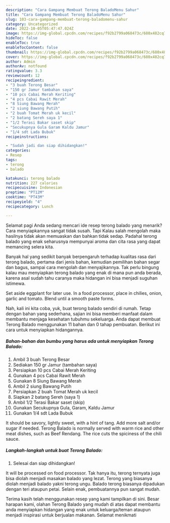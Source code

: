 ```yaml
---
description: "Cara Gampang Membuat Terong BaladoMenu Sahur"
title: "Cara Gampang Membuat Terong BaladoMenu Sahur"
slug: 103-cara-gampang-membuat-terong-baladomenu-sahur
category: Uncategorized
date: 2022-10-05T05:47:47.024Z
image: https://img-global.cpcdn.com/recipes/f92b2799a068473c/680x482cq70/terong-balado-foto-resep-utama.jpg
hideToc: false
enableToc: true
enableTocContent: false
thumbnail: https://img-global.cpcdn.com/recipes/f92b2799a068473c/680x482cq70/terong-balado-foto-resep-utama.jpg
cover: https://img-global.cpcdn.com/recipes/f92b2799a068473c/680x482cq70/terong-balado-foto-resep-utama.jpg
author: Admin
authorAv: notfound
ratingvalue: 3.3
reviewcount: 12
recipeingredient:
- "3 buah Terong Besar"
- "150 gr Jamur tambahan saya"
- "10 pcs Cabai Merah Keriting"
- "4 pcs Cabai Rawit Merah"
- "8 Siung Bawang Merah"
- "2 siung Bawang Putih"
- "2 buah Tomat Merah uk kecil"
- "2 batang Sereh saya 1"
- "1/2 Terasi Bakar saset skip"
- "Secukupnya Gula Garam Kaldu Jamur"
- "1/4 sdt Lada Bubuk"
recipeinstructions:

- "Sudah jadi dan siap dihidangkan!"
categories:
- Resep
tags:
- terong
- balado

katakunci: terong balado 
nutrition: 227 calories
recipecuisine: Indonesian
preptime: "PT12M"
cooktime: "PT43M"
recipeyield: "4"
recipecategory: Lunch

---
```



Selamat pagi Anda sedang mencari ide resep terong balado yang menarik? Cara menyiapkannya sangat tidak susah. Tapi Kalau salah mengolah maka hasilnya tidak akan memuaskan dan bahkan tidak sedap. Padahal terong balado yang enak seharusnya mempunyai aroma dan cita rasa yang dapat memancing selera kita.


Banyak hal yang sedikit banyak berpengaruh terhadap kualitas rasa dari terong balado, pertama dari jenis bahan, kemudian pemilihan bahan segar dan bagus, sampai cara mengolah dan menyajikannya. Tak perlu bingung kalau mau menyiapkan terong balado yang enak di mana pun anda berada, karena asal sudah tahu caranya maka hidangan ini bisa menjadi suguhan istimewa.

Set aside eggplant for later use. In a food processor, place in chilies, onion, garlic and tomato. Blend until a smooth paste forms.


Nah, kali ini kita coba, yuk, buat terong balado sendiri di rumah. Tetap dengan bahan yang sederhana, sajian ini bisa memberi manfaat dalam membantu menjaga kesehatan tubuhmu sekeluarga. Anda dapat membuat Terong Balado menggunakan 11 bahan dan 0 tahap pembuatan. Berikut ini cara untuk menyiapkan hidangannya.

<!--inarticleads1-->

##### Bahan-bahan dan bumbu yang harus ada untuk menyiapkan Terong Balado:

1. Ambil 3 buah Terong Besar
1. Sediakan 150 gr Jamur (tambahan saya)
1. Persiapkan 10 pcs Cabai Merah Keriting
1. Gunakan 4 pcs Cabai Rawit Merah
1. Gunakan 8 Siung Bawang Merah
1. Ambil 2 siung Bawang Putih
1. Persiapkan 2 buah Tomat Merah uk kecil
1. Siapkan 2 batang Sereh (saya 1)
1. Ambil 1/2 Terasi Bakar saset (skip)
1. Gunakan Secukupnya Gula, Garam, Kaldu Jamur
1. Gunakan 1/4 sdt Lada Bubuk


It should be savory, lightly sweet, with a hint of tang. Add more salt and/or sugar if needed. Terong Balado is normally served with warm rice and other meat dishes, such as Beef Rendang. The rice cuts the spiciness of the chili sauce. 

<!--inarticleads2-->

##### Langkah-langkah untuk buat Terong Balado:


1. Selesai dan siap dihidangkan!

It will be processed on food processor. Tak hanya itu, terong ternyata juga bisa diolah menjadi masakan balado yang lezat. Terong yang biasanya diolah menjadi balado yakni terong ungu. Balado terong biasanya dipadukan dengan teri ataupun petai. Selain enak, pembuatannya pun sangat mudah. 

Terima kasih telah menggunakan resep yang kami tampilkan di sini. Besar harapan kami, olahan Terong Balado yang mudah di atas dapat membantu anda menyiapkan hidangan yang enak untuk keluarga/teman ataupun menjadi inspirasi untuk berjualan makanan. Selamat menikmati
